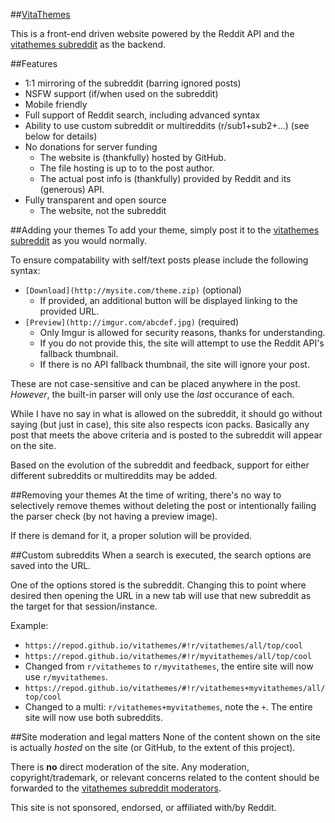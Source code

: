 ##[VitaThemes](//repod.github.io/vitathemes)

This is a front-end driven website powered by the Reddit API and the [vitathemes subreddit](//reddit.com/r/vitathemes) as the backend.

##Features
 - 1:1 mirroring of the subreddit (barring ignored posts)
 - NSFW support (if/when used on the subreddit)
 - Mobile friendly
 - Full support of Reddit search, including advanced syntax
 - Ability to use custom subreddit or multireddits (r/sub1+sub2+...) (see below for details)
 - No donations for server funding
   - The website is (thankfully) hosted by GitHub.
   - The file hosting is up to to the post author.
   - The actual post info is (thankfully) provided by Reddit and its (generous) API.
 - Fully transparent and open source
   - The website, not the subreddit

##Adding your themes
To add your theme, simply post it to the [vitathemes subreddit](//reddit.com/r/vitathemes) as you would normally.

To ensure compatability with self/text posts please include the following syntax:
- `[Download](http://mysite.com/theme.zip)` (optional)
  - If provided, an additional button will be displayed linking to the provided URL.
- `[Preview](http://imgur.com/abcdef.jpg)` (required)
  - Only Imgur is allowed for security reasons, thanks for understanding.
  - If you do not provide this, the site will attempt to use the Reddit API's fallback thumbnail.
  - If there is no API fallback thumbnail, the site will ignore your post.

These are not case-sensitive and can be placed anywhere in the post.    
*However*, the built-in parser will only use the *last* occurance of each.

While I have no say in what is allowed on the subreddit, it should go without saying (but just in case), this site also respects icon packs. Basically any post that meets the above criteria and is posted to the subreddit will appear on the site.

Based on the evolution of the subreddit and feedback, support for either different subreddits or multireddits may be added.

##Removing your themes
At the time of writing, there's no way to selectively remove themes without deleting the post or intentionally failing the parser check (by not having a preview image).

If there is demand for it, a proper solution will be provided.

##Custom subreddits
When a search is executed, the search options are saved into the URL.

One of the options stored is the subreddit. Changing this to point where desired then opening the URL in a new tab will use that new subreddit as the target for that session/instance.

Example:
 - `https://repod.github.io/vitathemes/#!r/vitathemes/all/top/cool`
 - `https://repod.github.io/vitathemes/#!r/myvitathemes/all/top/cool`
  - Changed from `r/vitathemes` to `r/myvitathemes`, the entire site will now use `r/myvitathemes`.
 - `https://repod.github.io/vitathemes/#!r/vitathemes+myvitathemes/all/top/cool`
  - Changed to a multi: `r/vitathemes+myvitathemes`, note the `+`. The entire site will now use both subreddits.

##Site moderation and legal matters
None of the content shown on the site is actually *hosted* on the site (or GitHub, to the extent of this project).

There is **no** direct moderation of the site. Any moderation, copyright/trademark, or relevant concerns related to the content should be forwarded to the [vitathemes subreddit moderators](https://www.reddit.com/message/compose?to=%2Fr%2Fvitathemes).

This site is not sponsored, endorsed, or affiliated with/by Reddit.
